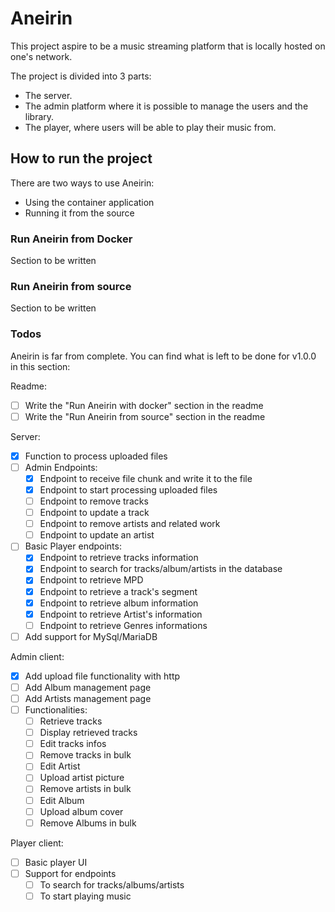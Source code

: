 # Aneirin
This project aspire to be a music streaming platform that is locally hosted on one's network.

The project is divided into 3 parts:
- The server.
- The admin platform where it is possible to manage the users and the library.
- The player, where users will be able to play their music from.

## How to run the project
There are two ways to use Aneirin:
- Using the container application
- Running it from the source

### Run Aneirin from Docker
Section to be written
### Run Aneirin from source
Section to be written

### Todos
Aneirin is far from complete. You can find what is left to be done for v1.0.0 in this section:

Readme:
- [ ] Write the "Run Aneirin with docker" section in the readme
- [ ] Write the "Run Aneirin from source" section in the readme  

Server: 
- [x] Function to process uploaded files
- [ ] Admin Endpoints:
  - [x] Endpoint to receive file chunk and write it to the file
  - [x] Endpoint to start processing uploaded files
  - [ ] Endpoint to remove tracks
  - [ ] Endpoint to update a track
  - [ ] Endpoint to remove artists and related work
  - [ ] Endpoint to update an artist
- [ ] Basic Player endpoints:
  - [x] Endpoint to retrieve tracks information
  - [x] Endpoint to search for tracks/album/artists in the database
  - [x] Endpoint to retrieve MPD
  - [x] Endpoint to retrieve a track's segment
  - [x] Endpoint to retrieve album information
  - [x] Endpoint to retrieve Artist's information
  - [ ] Endpoint to retrieve Genres informations
- [ ] Add support for MySql/MariaDB

Admin client:
- [x] Add upload file functionality with http
- [ ] Add Album management page
- [ ] Add Artists management page
- [ ] Functionalities:
  - [ ] Retrieve tracks
  - [ ] Display retrieved tracks
  - [ ] Edit tracks infos
  - [ ] Remove tracks in bulk
  - [ ] Edit Artist
  - [ ] Upload artist picture
  - [ ] Remove artists in bulk
  - [ ] Edit Album
  - [ ] Upload album cover
  - [ ] Remove Albums in bulk

Player client:
- [ ] Basic player UI
- [ ] Support for endpoints
  - [ ] To search for tracks/albums/artists
  - [ ] To start playing music
